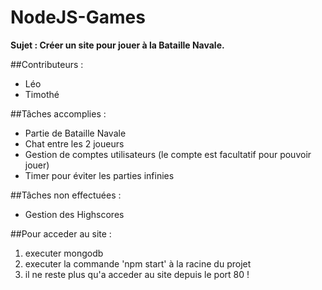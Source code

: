 # NodeJS-Games

**Sujet : Créer un site pour jouer à la Bataille Navale.**

##Contributeurs :

- Léo
- Timothé

##Tâches accomplies :

- Partie de Bataille Navale
- Chat entre les 2 joueurs
- Gestion de comptes utilisateurs (le compte est facultatif pour pouvoir jouer)
- Timer pour éviter les parties infinies

##Tâches non effectuées :

- Gestion des Highscores

##Pour acceder au site :

1. executer mongodb
2. executer la commande 'npm start' à la racine du projet
3. il ne reste plus qu'a acceder au site depuis le port 80 !

